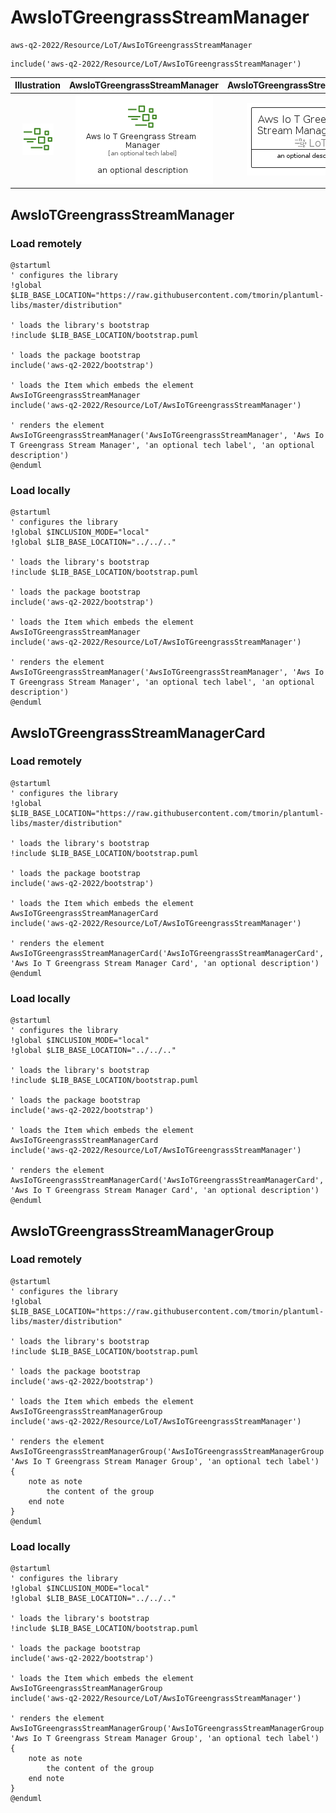 # AwsIoTGreengrassStreamManager


```text
aws-q2-2022/Resource/LoT/AwsIoTGreengrassStreamManager
```

```text
include('aws-q2-2022/Resource/LoT/AwsIoTGreengrassStreamManager')
```



| Illustration | AwsIoTGreengrassStreamManager | AwsIoTGreengrassStreamManagerCard | AwsIoTGreengrassStreamManagerGroup |
| :---: | :---: | :---: | :---: |
| ![illustration for Illustration](../../../aws-q2-2022/Resource/LoT/AwsIoTGreengrassStreamManager.png) | ![illustration for AwsIoTGreengrassStreamManager](../../../aws-q2-2022/Resource/LoT/AwsIoTGreengrassStreamManager.Local.png) | ![illustration for AwsIoTGreengrassStreamManagerCard](../../../aws-q2-2022/Resource/LoT/AwsIoTGreengrassStreamManagerCard.Local.png) | ![illustration for AwsIoTGreengrassStreamManagerGroup](../../../aws-q2-2022/Resource/LoT/AwsIoTGreengrassStreamManagerGroup.Local.png) |




## AwsIoTGreengrassStreamManager

### Load remotely
```plantuml
@startuml
' configures the library
!global $LIB_BASE_LOCATION="https://raw.githubusercontent.com/tmorin/plantuml-libs/master/distribution"

' loads the library's bootstrap
!include $LIB_BASE_LOCATION/bootstrap.puml

' loads the package bootstrap
include('aws-q2-2022/bootstrap')

' loads the Item which embeds the element AwsIoTGreengrassStreamManager
include('aws-q2-2022/Resource/LoT/AwsIoTGreengrassStreamManager')

' renders the element
AwsIoTGreengrassStreamManager('AwsIoTGreengrassStreamManager', 'Aws Io T Greengrass Stream Manager', 'an optional tech label', 'an optional description')
@enduml
```

### Load locally
```plantuml
@startuml
' configures the library
!global $INCLUSION_MODE="local"
!global $LIB_BASE_LOCATION="../../.."

' loads the library's bootstrap
!include $LIB_BASE_LOCATION/bootstrap.puml

' loads the package bootstrap
include('aws-q2-2022/bootstrap')

' loads the Item which embeds the element AwsIoTGreengrassStreamManager
include('aws-q2-2022/Resource/LoT/AwsIoTGreengrassStreamManager')

' renders the element
AwsIoTGreengrassStreamManager('AwsIoTGreengrassStreamManager', 'Aws Io T Greengrass Stream Manager', 'an optional tech label', 'an optional description')
@enduml
```

## AwsIoTGreengrassStreamManagerCard

### Load remotely
```plantuml
@startuml
' configures the library
!global $LIB_BASE_LOCATION="https://raw.githubusercontent.com/tmorin/plantuml-libs/master/distribution"

' loads the library's bootstrap
!include $LIB_BASE_LOCATION/bootstrap.puml

' loads the package bootstrap
include('aws-q2-2022/bootstrap')

' loads the Item which embeds the element AwsIoTGreengrassStreamManagerCard
include('aws-q2-2022/Resource/LoT/AwsIoTGreengrassStreamManager')

' renders the element
AwsIoTGreengrassStreamManagerCard('AwsIoTGreengrassStreamManagerCard', 'Aws Io T Greengrass Stream Manager Card', 'an optional description')
@enduml
```

### Load locally
```plantuml
@startuml
' configures the library
!global $INCLUSION_MODE="local"
!global $LIB_BASE_LOCATION="../../.."

' loads the library's bootstrap
!include $LIB_BASE_LOCATION/bootstrap.puml

' loads the package bootstrap
include('aws-q2-2022/bootstrap')

' loads the Item which embeds the element AwsIoTGreengrassStreamManagerCard
include('aws-q2-2022/Resource/LoT/AwsIoTGreengrassStreamManager')

' renders the element
AwsIoTGreengrassStreamManagerCard('AwsIoTGreengrassStreamManagerCard', 'Aws Io T Greengrass Stream Manager Card', 'an optional description')
@enduml
```

## AwsIoTGreengrassStreamManagerGroup

### Load remotely
```plantuml
@startuml
' configures the library
!global $LIB_BASE_LOCATION="https://raw.githubusercontent.com/tmorin/plantuml-libs/master/distribution"

' loads the library's bootstrap
!include $LIB_BASE_LOCATION/bootstrap.puml

' loads the package bootstrap
include('aws-q2-2022/bootstrap')

' loads the Item which embeds the element AwsIoTGreengrassStreamManagerGroup
include('aws-q2-2022/Resource/LoT/AwsIoTGreengrassStreamManager')

' renders the element
AwsIoTGreengrassStreamManagerGroup('AwsIoTGreengrassStreamManagerGroup', 'Aws Io T Greengrass Stream Manager Group', 'an optional tech label') {
    note as note
        the content of the group
    end note
}
@enduml
```

### Load locally
```plantuml
@startuml
' configures the library
!global $INCLUSION_MODE="local"
!global $LIB_BASE_LOCATION="../../.."

' loads the library's bootstrap
!include $LIB_BASE_LOCATION/bootstrap.puml

' loads the package bootstrap
include('aws-q2-2022/bootstrap')

' loads the Item which embeds the element AwsIoTGreengrassStreamManagerGroup
include('aws-q2-2022/Resource/LoT/AwsIoTGreengrassStreamManager')

' renders the element
AwsIoTGreengrassStreamManagerGroup('AwsIoTGreengrassStreamManagerGroup', 'Aws Io T Greengrass Stream Manager Group', 'an optional tech label') {
    note as note
        the content of the group
    end note
}
@enduml
```

